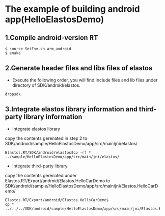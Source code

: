 # The example of building android app(HelloElastosDemo)

## 1.Compile android-version RT

```
$ source SetEnv.sh arm_android
$ emake
```

## 2.Generate header files and libs files of elastos

* Execute the following order, you will find include files and lib files under directory of SDK/android/elastos.

```
dropsdk
```

## 3.Integrate elastos library information and third-party library information

* integrate elastos library

copy the contents gerenated in step 2 to SDK/android/sample/HelloElastosDemo/app/src/main/jni/elastos/

```
Elastos.RT/SDK/android/elastos$cp -rf * ../sample/HelloElastosDemo/app/src/main/jni/elastos/
```

* integrate third-party library 


copy the contents gerenated under Elastos.RT/Export/android/Elastos.HelloCarDemo to SDK/android/sample/HelloElastosDemo/app/src/main/jni/Elastos.HelloCarDemo/


```
Elastos.RT/Export/android/Elastos.HelloCarDemo$ 
cp *  ../../../SDK/android/sample/HelloElastosDemo/app/src/main/jni/Elastos.HelloCarDemo/
```